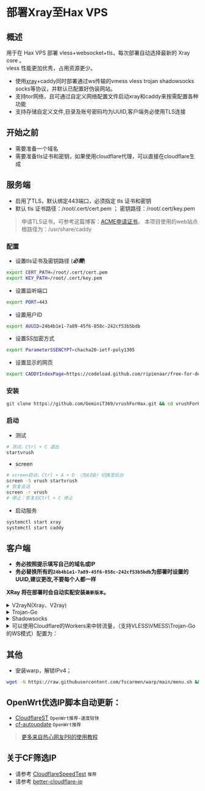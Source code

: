 
# 部署Xray至Hax VPS


## 概述

用于在 Hax VPS 部署 vless+websocket+tls，每次部署自动选择最新的 Xray core 。  
vless 性能更加优秀，占用资源更少。

* 使用[xray](https://github.com/XTLS/Xray-core)+caddy同时部署通过ws传输的vmess vless trojan shadowsocks socks等协议，并默认已配置好伪装网站。
* 支持tor网络，且可通过自定义网络配置文件启动xray和caddy来按需配置各种功能  
* 支持存储自定义文件,目录及账号密码均为UUID,客户端务必使用TLS连接  

## 开始之前

* 需要准备一个域名
* 需要准备tls证书和密钥，如果使用cloudflare代理，可以直接在cloudflare生成

## 服务端

* 启用了TLS，默认绑定443端口，必须指定 tls 证书和密钥
* 默认 tls 证书路径：/root/.cert/cert.pem ； 密钥路径：/root/.cert/key.pem
> 申请TLS证书，可参考这篇博客：[ACME申请证书](https://wuzhu.ga/2022/02/26/tong-guo-acme-shen-qing-tls-zheng-shu/)。
> 本项目使用的web站点根路径为：/usr/share/caddy
### 配置
- 设置tls证书及密钥路径 (***必需***)
```bash
export CERT_PATH=/root/.cert/cert.pem
export KEY_PATH=/root/.cert/key.pem
```
- 设置监听端口
```bash
export PORT=443
```
- 设置用户ID
```bash
export AUUID=24b4b1e1-7a89-45f6-858c-242cf53b5bdb
```
- 设置SS加密方式
```bash
export ParameterSSENCYPT=chacha20-ietf-poly1305
```
- 设置显示的网页
```bash
export CADDYIndexPage=https://codeload.github.com/ripienaar/free-for-dev/zip/master
```
### 安装
```bash
git clone https://github.com/GeminiT369/vrushForHax.git && cd vrushForHax && sh install.sh
```
### 启动
- 测试
```bash
# 测试，Ctrl + C 退出
startvrush
```
- screen
```bash
# screen启动，Ctrl + A + D （先A后D）切换至后台
screen -S vrush startvrush
# 恢复会话
screen -r vrush
# 停止：恢复后Ctrl + C 停止
```
- 启动服务
```bash
systemctl start xray
systemctl start caddy
```

## 客户端
* **务必按照提示填写自己的域名或IP**  
* **务必替换所有的`24b4b1e1-7a89-45f6-858c-242cf53b5bdb`为部署时设置的UUID,建议更改,不要每个人都一样**  

**XRay 将在部署时会自动实配安装`最新版本`。**



<details>
<summary>V2rayN(Xray、V2ray)</summary>

```bash
* 客户端下载：https://github.com/2dust/v2rayN/releases
* 代理协议：vless 或 vmess
* 地址：此处填写自己的域名 或 CF优选IP
* 端口：443
* 默认UUID：24b4b1e1-7a89-45f6-858c-242cf53b5bdb
* vmess额外id：0
* 加密：none
* 传输协议：ws
* 伪装类型：none
* 伪装域名：此处填写自己的域名
* 路径：/24b4b1e1-7a89-45f6-858c-242cf53b5bdb-vless   # vless使用（/UUID-vless）
       或 /24b4b1e1-7a89-45f6-858c-242cf53b5bdb-vmess   # vmess使用（/UUID-vmess）
* 底层传输安全：tls
* 跳过证书验证：false
```
</details>

<details>
<summary>Trojan-Go</summary>

```bash
* 客户端下载: https://github.com/p4gefau1t/trojan-go/releases
{
    "run_type": "client",
    "local_addr": "127.0.0.1",
    "local_port": 1080,
    "remote_addr": "此处填写自己的域名 或 CF优选IP",
    "remote_port": 443,
    "password": [
        "24b4b1e1-7a89-45f6-858c-242cf53b5bdb"
    ],
    "websocket": {
        "enabled": true,
        "path": "/24b4b1e1-7a89-45f6-858c-242cf53b5bdb-trojan",
        "host": "此处填写自己的域名"
    }
}
```
</details>

<details>
<summary>Shadowsocks</summary>

```bash
* 客户端下载：https://github.com/shadowsocks/shadowsocks-windows/releases/
* 服务器地址: 此处填写自己的域名 或 CF优选IP
* 端口: 443
* 密码：24b4b1e1-7a89-45f6-858c-242cf53b5bdb
* 加密：chacha20-ietf-poly1305
* 插件程序：xray-plugin_windows_amd64.exe
     # 需将插件https://github.com/shadowsocks/xray-plugin/releases下载解压后放至shadowsocks同目录
     # sagerNet等app需要启用v2ray插件
* 插件选项: tls;host=此处填写自己的域名;path=/24b4b1e1-7a89-45f6-858c-242cf53b5bdb-ss
```
</details>

<details>
<summary>可以使用Cloudflare的Workers来中转流量，（支持VLESS\VMESS\Trojan-Go的WS模式）配置为：</summary>

```js
const serverList = [
    '地址1',
    '地址2',
    ...
    ...
];

addEventListener(
    "fetch",event => {
    
        let nd = new Date();

        let host = serverList[nd.getDate()%serverList.length]
        
        let url=new URL(event.request.url);
        url.hostname=host;
        let request=new Request(url,event.request);
        event. respondWith(
            fetch(request)
        )
    }
)
```
</details>

## 其他
- 安装warp，解锁IPv4；
```bash
wget -N https://raw.githubusercontent.com/fscarmen/warp/main/menu.sh && bash menu.sh
```

## OpenWrt优选IP脚本自动更新：

* [CloudflareST](https://github.com/Lbingyi/CloudflareST) `OpenWrt推荐-速度较快`
* [cf-autoupdate](https://github.com/Lbingyi/cf-autoupdate) `OpenWrt推荐`

> [更多来自热心网友PR的使用教程](/tutorial)

## 关于CF筛选IP

* 请参考 [CloudflareSpeedTest](https://github.com/XIU2/CloudflareSpeedTest) `推荐`
* 请参考 [better-cloudflare-ip](https://github.com/badafans/better-cloudflare-ip)


